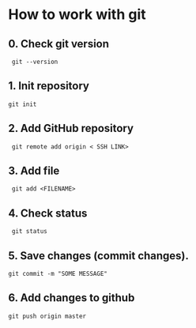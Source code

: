 # How to work with git


## 0. Check git version

``` git --version```

## 1. Init repository

``` git init ```

## 2. Add GitHub repository

``` git remote add origin < SSH LINK>```


## 3. Add file 

``` git add <FILENAME>```

## 4. Check status

``` git status```

## 5. Save changes (commit changes).

```git commit -m "SOME MESSAGE"```

## 6. Add changes to github

```git push origin master```




























